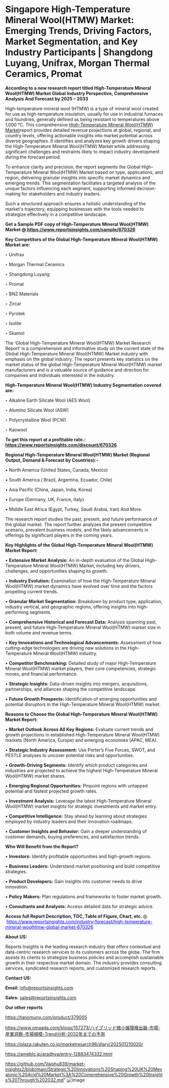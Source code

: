 # Singapore High-Temperature Mineral Wool(HTMW) Market: Emerging Trends, Driving Factors, Market Segmentation, and Key Industry Participants | Shangdong Luyang, Unifrax, Morgan Thermal Ceramics, Promat

<strong>According to a new research report titled High-Temperature Mineral Wool(HTMW) Market Global Industry Perspective, Comprehensive Analysis And Forecast by 2025 – 2033</strong>

High-temperature mineral wool (HTMW) is a type of mineral wool created for use as high-temperature insulation, usually for use in industrial furnaces and foundries, generally defined as being resistant to temperatures above 1,000 °C. This comprehensive <a href=https://www.reportsinsights.com/sample/670326>High-Temperature Mineral Wool(HTMW) Market</a>report provides detailed revenue projections at global, regional, and country levels, offering actionable insights into market potential across diverse geographies. It identifies and analyzes key growth drivers shaping the High-Temperature Mineral Wool(HTMW) Market while addressing significant challenges and restraints likely to impact industry development during the forecast period.

To enhance clarity and precision, the report segments the Global High-Temperature Mineral Wool(HTMW) Market based on type, applications, and region, delivering granular insights into specific market dynamics and emerging trends. This segmentation facilitates a targeted analysis of the unique factors influencing each segment, supporting informed decision-making for stakeholders and industry leaders.

Such a structured approach ensures a holistic understanding of the market's trajectory, equipping businesses with the tools needed to strategize effectively in a competitive landscape.

<strong>Get a Sample PDF copy of High-Temperature Mineral Wool(HTMW) Market </strong><strong>@<a href=https://www.reportsinsights.com/sample/670326 style=color:#0000ff;> https://www.reportsinsights.com/sample/670326</a></strong></font>

<strong>Key Competitors of the Global High-Temperature Mineral Wool(HTMW) Market are:</strong>

‣ Unifrax

‣ Morgan Thermal Ceramics

‣ Shangdong Luyang

‣ Promat

‣ BNZ Materials

‣ Zircar

‣ Pyrotek

‣ Isolite

‣ Skamol

The ‘Global High-Temperature Mineral Wool(HTMW) Market Research Report’ is a comprehensive and informative study on the current state of the Global High-Temperature Mineral Wool(HTMW) Market industry with emphasis on the global industry. The report presents key statistics on the market status of the global High-Temperature Mineral Wool(HTMW) market manufacturers and is a valuable source of guidance and direction for companies and individuals interested in the industry.

<strong>High-Temperature Mineral Wool(HTMW) Industry Segmentation covered are:</strong>

‣ Alkaline Earth Silicate Wool (AES Wool)

‣ Alumino Silicate Wool (ASW)

‣ Polycrystalline Wool (PCW)

‣ Kaowool

<strong>To get this report at a profitable rate.: <a href=https://www.reportsinsights.com/discount/670326 style=color:#0000ff;>https://www.reportsinsights.com/discount/670326</a></strong></font>

<strong>Regional High-Temperature Mineral Wool(HTMW) Market (Regional Output, Demand &amp; Forecast by Countries):-</strong>

• North America (United States, Canada, Mexico)

• South America ( Brazil, Argentina, Ecuador, Chile)

• Asia Pacific (China, Japan, India, Korea)

• Europe (Germany, UK, France, Italy)

• Middle East Africa (Egypt, Turkey, Saudi Arabia, Iran) And More.

The research report studies the past, present, and future performance of the global market. The report further analyzes the present competitive scenario, prevalent business models, and the likely advancements in offerings by significant players in the coming years.

<strong>Key Highlights of the Global High-Temperature Mineral Wool(HTMW) Market Report:</strong>

• <strong>Extensive Market Analysis:</strong> An in-depth evaluation of the Global High-Temperature Mineral Wool(HTMW) Market, including key drivers, challenges, and opportunities shaping its growth.

• <strong>Industry Evolution:</strong> Examination of how the High-Temperature Mineral Wool(HTMW) market dynamics have evolved over time and the factors propelling current trends.

• <strong>Granular Market Segmentation:</strong> Breakdown by product type, application, industry vertical, and geographic regions, offering insights into high-performing segments.

• <strong>Comprehensive Historical and Forecast Data:</strong> Analysis spanning past, present, and future High-Temperature Mineral Wool(HTMW) market size in both volume and revenue terms.

• <strong>Key Innovations and Technological Advancements:</strong> Assessment of how cutting-edge technologies are driving new solutions in the High-Temperature Mineral Wool(HTMW) industry.

• <strong>Competitor Benchmarking:</strong> Detailed study of major High-Temperature Mineral Wool(HTMW) market players, their core competencies, strategic moves, and financial performance.

• <strong>Strategic Insights:</strong> Data-driven insights into mergers, acquisitions, partnerships, and alliances shaping the competitive landscape.

• <strong>Future Growth Prospects:</strong> Identification of emerging opportunities and potential disruptors in the High-Temperature Mineral Wool(HTMW) market.

<strong>Reasons to Choose the Global High-Temperature Mineral Wool(HTMW) Market Report:</strong>

• <strong>Market Outlook Across All Key Regions:</strong> Evaluate current trends and growth projections in established High-Temperature Mineral Wool(HTMW) markets (North America, Europe) and emerging economies (APAC, MEA).

• <strong>Strategic Industry Assessment:</strong> Use Porter’s Five Forces, SWOT, and PESTLE analyses to uncover potential risks and opportunities.

• <strong>Growth-Driving Segments:</strong> Identify which product categories and industries are projected to achieve the highest High-Temperature Mineral Wool(HTMW) market shares.

• <strong>Emerging Regional Opportunities:</strong> Pinpoint regions with untapped potential and fastest projected growth rates.

• <strong>Investment Analysis:</strong> Leverage the latest High-Temperature Mineral Wool(HTMW) market insights for strategic investments and market entry.

• <strong>Competitive Intelligence:</strong> Stay ahead by learning about strategies employed by industry leaders and their innovation roadmaps.

• <strong>Customer Insights and Behavior:</strong> Gain a deeper understanding of customer demands, buying preferences, and satisfaction trends.

<strong>Who Will Benefit from the Report?</strong>

• <strong>Investors:</strong> Identify profitable opportunities and high-growth regions.

• <strong>Business Leaders:</strong> Understand market positioning and build competitive strategies.

• <strong>Product Developers:</strong> Gain insights into customer needs to drive innovation.

• <strong>Policy Makers:</strong> Plan regulations and frameworks to foster market growth.

• <strong>Consultants and Analysts:</strong> Access detailed data for strategic advice.
</ul>
<strong>Access full Report Description, TOC, Table of Figure, Chart, etc. </strong>@  <a href=https://www.reportsinsights.com/industry-forecast/high-temperature-mineral-woolhtmw-global-market-670326 style=color:#0000ff;>https://www.reportsinsights.com/industry-forecast/high-temperature-mineral-woolhtmw-global-market-670326</a></font>

<strong><strong>About US</strong>:</strong>

Reports Insights is the leading research industry that offers contextual and data-centric research services to its customers across the globe. The firm assists its clients to strategize business policies and accomplish sustainable growth in their respective market domain. The industry provides consulting services, syndicated research reports, and customized research reports.

<strong>Contact US:</strong>

<p class=""""><b>Email:</b> <a href=mailto:info@reportsinsights.com>info@reportsinsights.com</a></p>
<p class=""""><b>Sales:</b> <a href=mailto:sales@reportsinsights.com>sales@reportsinsights.com</a></p>

<strong>Our other reports</strong>

<a href=https://tanomuno.com/product/379005>https://tanomuno.com/product/379005</a>

<a href=https://www.omaada.com/blogs/157273/ハイブリッド微小循環検出器-市場-産業洞察-市場規模-Trend分析-2032年までの予測>https://www.omaada.com/blogs/157273/ハイブリッド微小循環検出器-市場-産業洞察-市場規模-Trend分析-2032年までの予測</a>

<a href=https://plaza.rakuten.co.jp/marketresarch96/diary/202501210020/>https://plaza.rakuten.co.jp/marketresarch96/diary/202501210020/</a>

<a href=https://ameblo.jp/aradhya/entry-12883474332.html>https://ameblo.jp/aradhya/entry-12883474332.html</a>

<a href=https://github.com/Vaishu839/market-insights2/blob/main/Strategic%20Innovations%20Shaping%20UK%20Mevalonic%20Acid%20Market%3A%20Comprehensive%20Growth%20Insights%20Through%202032.md>https://github.com/Vaishu839/market-insights2/blob/main/Strategic%20Innovations%20Shaping%20UK%20Mevalonic%20Acid%20Market%3A%20Comprehensive%20Growth%20Insights%20Through%202032.md</a>"
![image](https://github.com/user-attachments/assets/745da3db-e916-44da-bd49-9e696d3eacc6)
